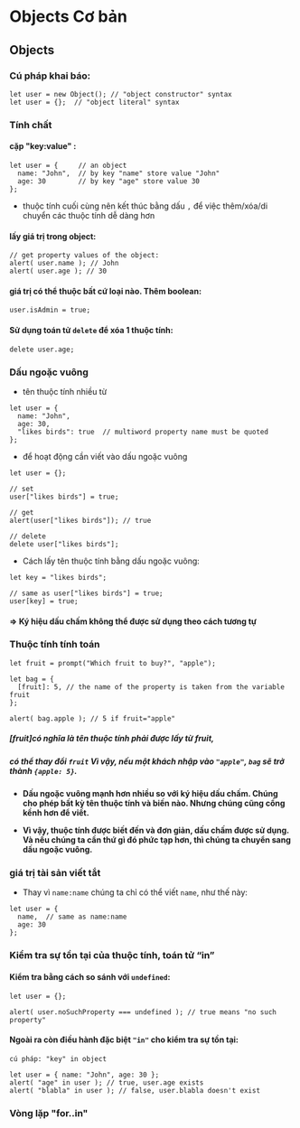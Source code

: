# Objects Cơ bản

## Objects
### Cú pháp khai báo:
~~~
let user = new Object(); // "object constructor" syntax
let user = {};  // "object literal" syntax
~~~
### Tính chất
#### cặp "key:value" :
~~~
let user = {     // an object
  name: "John",  // by key "name" store value "John"
  age: 30        // by key "age" store value 30
};
~~~
* thuộc tính cuối cùng nên kết thúc bằng dấu `,` để việc thêm/xóa/di chuyển các thuộc tính dễ dàng hơn
#### lấy giá trị trong object:
~~~
// get property values of the object:
alert( user.name ); // John
alert( user.age ); // 30
~~~
#### giá trị có thể thuộc bất cứ loại nào. Thêm boolean:
~~~
user.isAdmin = true;
~~~
#### Sử dụng toán tử `delete` để xóa 1 thuộc tính:
~~~
delete user.age;
~~~

### Dấu ngoặc vuông
* tên thuộc tính nhiều từ
~~~
let user = {
  name: "John",
  age: 30,
  "likes birds": true  // multiword property name must be quoted
};
~~~

* để hoạt động cần viết vào dấu ngoặc vuông
~~~
let user = {};

// set
user["likes birds"] = true;

// get
alert(user["likes birds"]); // true

// delete
delete user["likes birds"];
~~~

* Cách lấy tên thuộc tính bằng dấu ngoặc vuông:
~~~
let key = "likes birds";

// same as user["likes birds"] = true;
user[key] = true;
~~~
#### => Ký hiệu dấu chấm không thể được sử dụng theo cách tương tự

### Thuộc tính tính toán
~~~
let fruit = prompt("Which fruit to buy?", "apple");

let bag = {
  [fruit]: 5, // the name of the property is taken from the variable fruit
};

alert( bag.apple ); // 5 if fruit="apple"
~~~
##### [fruit]có nghĩa là tên thuộc tính phải được lấy từ fruit,
##### có thể thay đổi `fruit` Vì vậy, nếu một khách nhập vào `"apple"`, `bag` sẽ trở thành `{apple: 5}`.

* **Dấu ngoặc vuông mạnh hơn nhiều so với ký hiệu dấu chấm. Chúng cho phép bất kỳ tên thuộc tính và biến nào. Nhưng chúng cũng cồng kềnh hơn để viết.**

* **Vì vậy, thuộc tính được biết đến và đơn giản, dấu chấm được sử dụng. Và nếu chúng ta cần thứ gì đó phức tạp hơn, thì chúng ta chuyển sang dấu ngoặc vuông.**

### giá trị tài sản viết tắt
* Thay vì `name:name` chúng ta chỉ có thể viết `name`, như thế này:
~~~
let user = {
  name,  // same as name:name
  age: 30
};
~~~

### Kiểm tra sự tồn tại của thuộc tính, toán tử “in”
#### Kiểm tra bằng cách so sánh với `undefined`:
~~~
let user = {};

alert( user.noSuchProperty === undefined ); // true means "no such property"
~~~
#### Ngoài ra còn điều hành đặc biệt `"in"` cho kiểm tra sự tồn tại:
~~~
cú pháp: "key" in object

let user = { name: "John", age: 30 };
alert( "age" in user ); // true, user.age exists
alert( "blabla" in user ); // false, user.blabla doesn't exist
~~~
### Vòng lặp "for..in"
